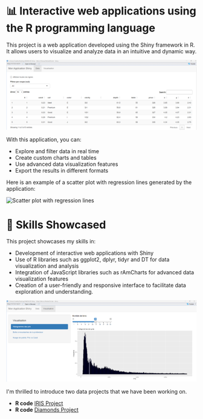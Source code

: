 # 📊 Interactive web applications using the R programming language

This project is a web application developed using the Shiny framework in R. It allows users to visualize and analyze data in an intuitive and dynamic way.

![Data](https://github.com/CatelloTheDataProjectManager/R-Shiny/blob/main/data-R.png)

With this application, you can:

- Explore and filter data in real time
- Create custom charts and tables
- Use advanced data visualization features
- Export the results in different formats

Here is an example of a scatter plot with regression lines generated by the application:

![Scatter plot with regression lines](https://github.com/CatelloTheDataProjectManager/R-Shiny/blob/main/Graphique%20de%20dispersion%20avec%20r%C3%A9gression.png)

# 🔧 Skills Showcased

This project showcases my skills in:

- Development of interactive web applications with Shiny
- Use of R libraries such as ggplot2, dplyr, tidyr and DT for data visualization and analysis
- Integration of JavaScript libraries such as rAmCharts for advanced data visualization features
- Creation of a user-friendly and responsive interface to facilitate data exploration and understanding.

![Data Viz](https://github.com/CatelloTheDataProjectManager/R-Shiny/blob/main/Viz-R.png)

I'm thrilled to introduce two data projects that we have been  working on.

- **R code** [IRIS Project](https://github.com/CatelloTheDataProjectManager/R-Shiny/blob/main/app.R)
- **R code** [Diamonds Project](https://github.com/CatelloTheDataProjectManager/R-Shiny/blob/main/diamonds/app.R)

